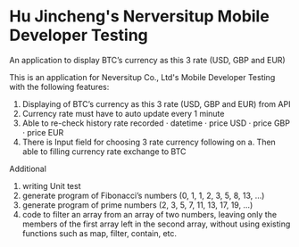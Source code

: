 # Hu Jincheng's Nerversitup Mobile Developer Testing
An application to display BTC’s currency as this 3 rate (USD, GBP and EUR)


This is an application for Neversitup Co., Ltd's Mobile Developer Testing with the following features:

1. Displaying of BTC’s currency as this 3 rate (USD, GBP and EUR) from API
2. Currency rate must have to auto update every 1 minute 
3. Able to re-check  history rate recorded 
  · datetime
  · price USD
  · price GBP
  · price EUR
4. There is Input field for choosing 3 rate currency following on a. Then able to filling currency rate exchange to BTC

Additional
1. writing Unit test
2. generate program of Fibonacci’s numbers (0, 1, 1, 2, 3, 5, 8, 13, …)
3. generate program of prime numbers (2, 3, 5, 7, 11, 13, 17, 19, …)
4. code to filter an array from an array of two numbers, leaving only the members of the first array left in the second array, without using existing functions such as map, filter, contain, etc.
